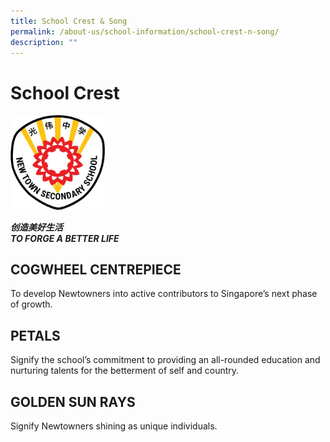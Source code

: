 ```yaml
---
title: School Crest & Song
permalink: /about-us/school-information/school-crest-n-song/
description: ""
---
```

# School Crest

<img src="/images/School%20Crest/ntss%20crest%20(transparent%20bg).png" style="width:30%">
		 
***创造美好生活***<br>
***TO FORGE A BETTER LIFE***

COGWHEEL CENTREPIECE
---------------------

To develop Newtowners into active contributors to Singapore’s next phase of growth.

PETALS
------

Signify the school’s commitment to providing an all-rounded education and nurturing talents for the betterment of self and country.

GOLDEN SUN RAYS
---------------

Signify Newtowners shining as unique individuals.